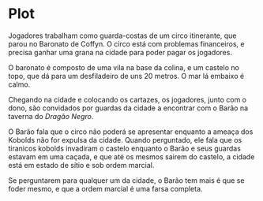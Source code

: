 # Plot

Jogadores trabalham como guarda-costas de um circo itinerante, que parou no Baronato de Coffyn.
O circo está com problemas financeiros, e precisa ganhar uma grana na cidade para poder pagar os jogadores.

O baronato é composto de uma vila na base da colina, e um castelo no topo, que dá para um desfiladeiro de uns 20 metros. O mar lá embaixo é calmo.

Chegando na cidade e colocando os cartazes, os jogadores, junto com o dono, são convidados por guardas da cidade a encontrar com o Barão na taverna do *Dragão Negro*.

O Barão fala que o circo não poderá se apresentar enquanto a ameaça dos Kobolds não for expulsa da cidade. Quando perguntado, ele fala que os tiranicos kobolds invadiram o castelo enquanto o Barão e seus guardas estavam em uma caçada, e que até os mesmos sairem do castelo, a cidade está em estado de sítio e sob ordem marcial.

Se perguntarem para qualquer um da cidade, o Barão tem mais é que se foder mesmo, e que a ordem marcial é uma farsa completa.
